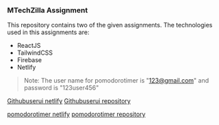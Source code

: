 ### MTechZilla Assignment
This repository contains two of the given assignments.
The technologies used in this assignments are:
- ReactJS
- TailwindCSS
- Firebase
- Netlify
> Note: The user name for pomodorotimer is "123@gmail.com" and password is "123user456"


[Githubuserui netlify](https://githubuserui.netlify.app/)
[Githubuserui repository](https://github.com/vanigupta-code/githubuserui)

[pomodorotimer netlify](https://yourpomodorotimer.netlify.app/)
[pomodorotimer repository](https://github.com/vanigupta-code/pomodorotimer)
